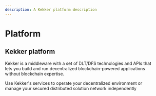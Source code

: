 ```yaml
---
description: A Kekker platform description
---
```


# Platform

## Kekker platform 

Kekker is a middleware with a set of DLT/DFS technologies and APIs that lets you build and run decentralized blockchain-powered applications without blockchain expertise.  


Use Kekker's services to operate your decentralized environment or manage your secured distributed solution network independently



